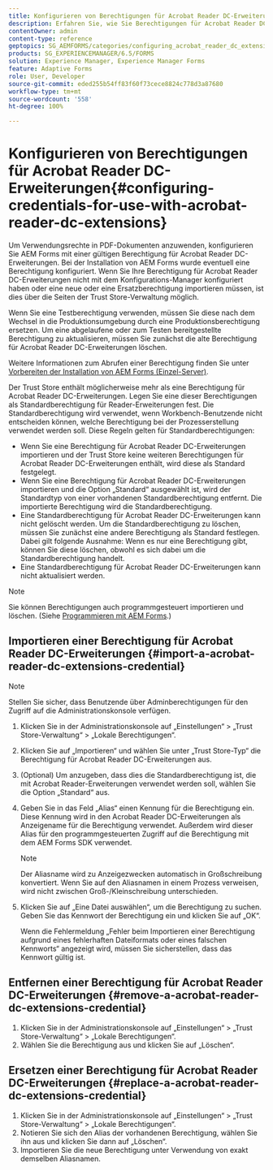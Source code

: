 ```yaml
---
title: Konfigurieren von Berechtigungen für Acrobat Reader DC-Erweiterungen
description: Erfahren Sie, wie Sie Berechtigungen für Acrobat Reader DC-Erweiterungen konfigurieren.
contentOwner: admin
content-type: reference
geptopics: SG_AEMFORMS/categories/configuring_acrobat_reader_dc_extensions
products: SG_EXPERIENCEMANAGER/6.5/FORMS
solution: Experience Manager, Experience Manager Forms
feature: Adaptive Forms
role: User, Developer
source-git-commit: eded255b54ff83f60f73cece8824c778d3a87680
workflow-type: tm+mt
source-wordcount: '558'
ht-degree: 100%

---
```


# Konfigurieren von Berechtigungen für Acrobat Reader DC-Erweiterungen{#configuring-credentials-for-use-with-acrobat-reader-dc-extensions}

Um Verwendungsrechte in PDF-Dokumenten anzuwenden, konfigurieren Sie AEM Forms mit einer gültigen Berechtigung für Acrobat Reader DC-Erweiterungen. Bei der Installation von AEM Forms wurde eventuell eine Berechtigung konfiguriert. Wenn Sie Ihre Berechtigung für Acrobat Reader DC-Erweiterungen nicht mit dem Konfigurations-Manager konfiguriert haben oder eine neue oder eine Ersatzberechtigung importieren müssen, ist dies über die Seiten der Trust Store-Verwaltung möglich.

Wenn Sie eine Testberechtigung verwenden, müssen Sie diese nach dem Wechsel in die Produktionsumgebung durch eine Produktionsberechtigung ersetzen. Um eine abgelaufene oder zum Testen bereitgestellte Berechtigung zu aktualisieren, müssen Sie zunächst die alte Berechtigung für Acrobat Reader DC-Erweiterungen löschen.

Weitere Informationen zum Abrufen einer Berechtigung finden Sie unter [Vorbereiten der Installation von AEM Forms (Einzel-Server)](https://helpx.adobe.com/de/pdf/aem-forms/6-3/prepare-install-single-server.pdf).

Der Trust Store enthält möglicherweise mehr als eine Berechtigung für Acrobat Reader DC-Erweiterungen. Legen Sie eine dieser Berechtigungen als Standardberechtigung für Reader-Erweiterungen fest. Die Standardberechtigung wird verwendet, wenn Workbench-Benutzende nicht entscheiden können, welche Berechtigung bei der Prozesserstellung verwendet werden soll. Diese Regeln gelten für Standardberechtigungen:

* Wenn Sie eine Berechtigung für Acrobat Reader DC-Erweiterungen importieren und der Trust Store keine weiteren Berechtigungen für Acrobat Reader DC-Erweiterungen enthält, wird diese als Standard festgelegt.
* Wenn Sie eine Berechtigung für Acrobat Reader DC-Erweiterungen importieren und die Option „Standard“ ausgewählt ist, wird der Standardtyp von einer vorhandenen Standardberechtigung entfernt. Die importierte Berechtigung wird die Standardberechtigung.
* Eine Standardberechtigung für Acrobat Reader DC-Erweiterungen kann nicht gelöscht werden. Um die Standardberechtigung zu löschen, müssen Sie zunächst eine andere Berechtigung als Standard festlegen. Dabei gilt folgende Ausnahme: Wenn es nur eine Berechtigung gibt, können Sie diese löschen, obwohl es sich dabei um die Standardberechtigung handelt.
* Eine Standardberechtigung für Acrobat Reader DC-Erweiterungen kann nicht aktualisiert werden.

>[!NOTE]
>
>Sie können Berechtigungen auch programmgesteuert importieren und löschen. (Siehe [Programmieren mit AEM Forms](https://experienceleague.adobe.com/docs/experience-manager-release-information/aem-release-updates/previous-updates/aem-previous-versions.html?lang=de).)

## Importieren einer Berechtigung für Acrobat Reader DC-Erweiterungen {#import-a-acrobat-reader-dc-extensions-credential}

>[!NOTE]
> 
> Stellen Sie sicher, dass Benutzende über Adminberechtigungen für den Zugriff auf die Administrationskonsole verfügen.

1. Klicken Sie in der Administrationskonsole auf „Einstellungen“ > „Trust Store-Verwaltung“ > „Lokale Berechtigungen“.
1. Klicken Sie auf „Importieren“ und wählen Sie unter „Trust Store-Typ“ die Berechtigung für Acrobat Reader DC-Erweiterungen aus.
1. (Optional) Um anzugeben, dass dies die Standardberechtigung ist, die mit Acrobat Reader-Erweiterungen verwendet werden soll, wählen Sie die Option „Standard“ aus.
1. Geben Sie in das Feld „Alias“ einen Kennung für die Berechtigung ein. Diese Kennung wird in den Acrobat Reader DC-Erweiterungen als Anzeigename für die Berechtigung verwendet. Außerdem wird dieser Alias für den programmgesteuerten Zugriff auf die Berechtigung mit dem AEM Forms SDK verwendet.

   >[!NOTE]
   >
   >Der Aliasname wird zu Anzeigezwecken automatisch in Großschreibung konvertiert. Wenn Sie auf den Aliasnamen in einem Prozess verweisen, wird nicht zwischen Groß-/Kleinschreibung unterschieden.

1. Klicken Sie auf „Eine Datei auswählen“, um die Berechtigung zu suchen. Geben Sie das Kennwort der Berechtigung ein und klicken Sie auf „OK“.

   Wenn die Fehlermeldung „Fehler beim Importieren einer Berechtigung aufgrund eines fehlerhaften Dateiformats oder eines falschen Kennworts“ angezeigt wird, müssen Sie sicherstellen, dass das Kennwort gültig ist. 

## Entfernen einer Berechtigung für Acrobat Reader DC-Erweiterungen {#remove-a-acrobat-reader-dc-extensions-credential}

1. Klicken Sie in der Administrationskonsole auf „Einstellungen“ > „Trust Store-Verwaltung“ > „Lokale Berechtigungen“.
1. Wählen Sie die Berechtigung aus und klicken Sie auf „Löschen“.

## Ersetzen einer Berechtigung für Acrobat Reader DC-Erweiterungen {#replace-a-acrobat-reader-dc-extensions-credential}

1. Klicken Sie in der Administrationskonsole auf „Einstellungen“ > „Trust Store-Verwaltung“ > „Lokale Berechtigungen“.
1. Notieren Sie sich den Alias der vorhandenen Berechtigung, wählen Sie ihn aus und klicken Sie dann auf „Löschen“.
1. Importieren Sie die neue Berechtigung unter Verwendung von exakt demselben Aliasnamen.
